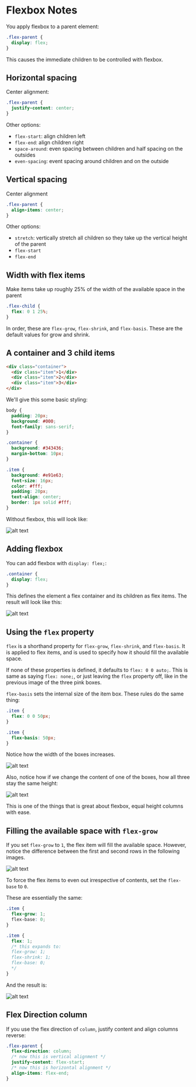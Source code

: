 # Flexbox Notes

You apply flexbox to a parent element:

```css
.flex-parent {
  display: flex;
}
```

This causes the immediate children to be controlled with flexbox.

## Horizontal spacing

Center alignment:

```css
.flex-parent {
  justify-content: center;
}
```

Other options:

* `flex-start`: align children left
* `flex-end`: align children right
* `space-around`: even spacing between children and half spacing on the outsides
* `even-spacing`: event spacing around children and on the outside

## Vertical spacing

Center alignment

```css
.flex-parent {
  align-items: center;
}
```

Other options:

* `stretch`: vertically stretch all children so they take up the vertical height of the parent
* `flex-start`
* `flex-end`

## Width with flex items

Make items take up roughly 25% of the width of the available space in the parent

```css
.flex-child {
  flex: 0 1 25%;
}
```

In order, these are `flex-grow`, `flex-shrink`, and `flex-basis`.  These are the default values for grow and shrink.

## A container and 3 child items

```html
<div class="container">
  <div class="item">1</div>
  <div class="item">2</div>
  <div class="item">3</div>
</div>
```

We'll give this some basic styling:

```css
body {
  padding: 20px;
  background: #000;
  font-family: sans-serif;
}

.container {
  background: #343436;
  margin-bottom: 10px;
}

.item {
  background: #e91e63;
  font-size: 16px;
  color: #fff;
  padding: 20px;
  text-align: center;
  border: 1px solid #fff;
}
```

Without flexbox, this will look like:

![alt text](https://raw.githubusercontent.com/elliotlarson/dev-notes/master/img/css-flexbox-notes/01.png?token=AAEe3Uy6GAgMHMNmzPJnZ40-TpAAkur-ks5YjT5EwA%3D%3D "")


## Adding flexbox

You can add flexbox with `display: flex;`:

```css
.container {
  display: flex;
}
```

This defines the element a flex container and its children as flex items.  The result will look like this:

![alt text](https://raw.githubusercontent.com/elliotlarson/dev-notes/master/img/css-flexbox-notes/02.png?token=AAEe3Ybipmv0qcpK7KuTBzfoQOGY6atOks5YjT_0wA%3D%3D "")

## Using the `flex` property

`flex` is a shorthand property for `flex-grow`, `flex-shrink`, and `flex-basis`.  It is applied to flex items, and is used to specify how it should fill the available space.

If none of these properties is defined, it defaults to `flex: 0 0 auto;`.  This is same as saying `flex: none;`, or just leaving the `flex` property off, like in the previous image of the three pink boxes.

`flex-basis` sets the internal size of the item box.  These rules do the same thing:

```css
.item {
  flex: 0 0 50px;
}

.item {
  flex-basis: 50px;
}
```

Notice how the width of the boxes increases.

![alt text](https://raw.githubusercontent.com/elliotlarson/dev-notes/master/img/css-flexbox-notes/03.png?token=AAEe3Y3jmXJE44HCYbhaQ72ALVvNzj23ks5YjUWKwA%3D%3D "")

Also, notice how if we change the content of one of the boxes, how all three stay the same height:

![alt text](https://raw.githubusercontent.com/elliotlarson/dev-notes/master/img/css-flexbox-notes/04.png?token=AAEe3dwv7AK-uPMrdgOuZJ0uxM3KNIc9ks5YjUZiwA%3D%3D "")

This is one of the things that is great about flexbox, equal height columns with ease.

## Filling the available space with `flex-grow`

If you set `flex-grow` to `1`, the flex item will fill the available space.  However, notice the difference between the first and second rows in the following images.

![alt text](https://raw.githubusercontent.com/elliotlarson/dev-notes/master/img/css-flexbox-notes/05.png?token=AAEe3YmCkJtWSmrbA5ZpjhobPYbDi7u6ks5YjUohwA%3D%3D "")

To force the flex items to even out irrespective of contents, set the `flex-base` to `0`.

These are essentially the same:

```css
.item {
  flex-grow: 1;
  flex-base: 0;
}

.item {
  flex: 1;
  /* this expands to:
  flex-grow: 1;
  flex-shrink: 1;
  flex-base: 0;
  */
}
```

And the result is:

![alt text](https://raw.githubusercontent.com/elliotlarson/dev-notes/master/img/css-flexbox-notes/06.png?token=AAEe3S79DoSPKBELd76nwEqgbwUmg7Jwks5YjUs8wA%3D%3D "")


## Flex Direction column

If you use the flex direction of `column`, justify content and align columns reverse:

```css
.flex-parent {
  flex-direction: column;
  /* now this is vertical alignment */
  justify-content: flex-start;
  /* now this is horizontal alignment */
  align-items: flex-end;
}
```
